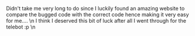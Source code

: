 Didn't take me very long to do since I luckily found an amazing website to compare the bugged code with the correct code hence making it very easy for me.... \n
I think I deserved this bit of luck after all I went through for the telebot :p \n







